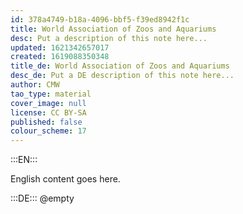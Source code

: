 ```yaml
---
id: 378a4749-b18a-4096-bbf5-f39ed8942f1c
title: World Association of Zoos and Aquariums
desc: Put a description of this note here...
updated: 1621342657017
created: 1619088350348
title_de: World Association of Zoos and Aquariums
desc_de: Put a DE description of this note here...
author: CMW
tao_type: material
cover_image: null
license: CC BY-SA
published: false
colour_scheme: 17
---
```


:::EN:::

English content goes here.

:::DE:::
@empty
